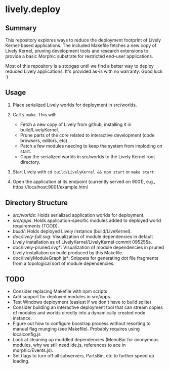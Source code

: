 # lively.deploy

## Summary

This repository explores ways to reduce the deployment footprint of Lively Kernel-based applications. The included Makefile fetches a new copy of Lively Kernel, pruning development tools and research extensions to provide a basic Morphic substrate for restricted end-user applications.

Most of this repository is a stopgap until we find a better way to deploy reduced Lively applications. It's provided as-is with no warranty. Good luck :)

## Usage

1. Place serialized Lively worlds for deployment in src/worlds.
2. Call `$ make`. This will:
   * Fetch a new copy of Lively from github, installing it in build/LivelyKernel.
   * Prune parts of the core related to interactive development (code browsers, editors, etc).
   * Patch a few modules needing to keep the system from imploding on start.
   * Copy the serialized worlds in src/worlds to the Lively Kernel root directory. 

3. Start Lively with `cd build/LivelyKernel && npm start` or `make start`
4. Open the application at its endpoint (currently served on 9001), e.g., https://localhost:9001/example.html

## Directory Structure

* *src/worlds*: Holds serialized application worlds for deployment.
* *src/apps*: Holds application-specific modules added to deployed world requirements (TOOD).
* *build/*: Holds deployed Lively instance (build/LiveKernel).
* *doc/lively-full.svg*: Visualization of module dependencies in default Lively installation as of LivelyKernel/LivelyKernel commit  095255a.
* doc/lively-pruned.svg*: Visualization of module dependencies in pruned Lively installation on build produced by this Makefile.
* doc/livelyModuleGraph.js*: Snippets for generating dot file fragments from a topological sort of module dependencies.


## TODO
* Consider replacing Makefile with npm scripts
* Add support for deployed modules in src/apps.
* Test Windows deployment (easiest if we don't have to build sqlite)
* Consider building an interactive deployment tool that can stream copies of modules and worlds directly into a dynamically created node instance.
* Figure out how to configure boostrap process without resorting to manual flag munging (see Makefile). Probably requires using localconfig.js
* Look at cleaning up muddled dependencies (MenuBar for anonymous modules, why we still need ide.js, references to ace in morphic/Events.js).
* Set flags to turn off all subservers, PartsBin, etc to further speed up loading.


